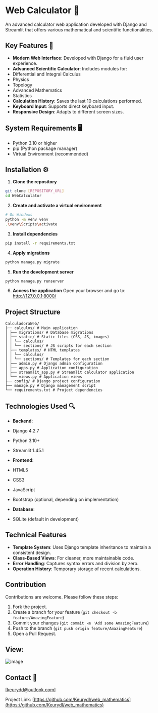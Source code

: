 # Web Calculator 🧮

An advanced calculator web application developed with Django and Streamlit that offers various mathematical and scientific functionalities.

## Key Features 🔑

- **Modern Web Interface**: Developed with Django for a fluid user experience.
- **Advanced Scientific Calculator**: Includes modules for:
- Differential and Integral Calculus
- Physics
- Topology
- Advanced Mathematics
- Statistics
- **Calculation History**: Saves the last 10 calculations performed.
- **Keyboard Input**: Supports direct keyboard input.
- **Responsive Design**: Adapts to different screen sizes.

## System Requirements 🖥️

- Python 3.10 or higher
- pip (Python package manager)
- Virtual Environment (recommended)

## Installation ⚙️

1. **Clone the repository**
```bash
git clone [REPOSITORY_URL]
cd WebCalculator
```

2. **Create and activate a virtual environment**
```bash
# On Windows
python -m venv venv
.\venv\Scripts\activate
```

3. **Install dependencies**
```bash
pip install -r requirements.txt
```

4. **Apply migrations**
```bash
python manage.py migrate
```

5. **Run the development server**
```bash
python manage.py runserver
```

6. **Access the application**
Open your browser and go to: http://127.0.0.1:8000/

## Project Structure

```
CalculadoraWeb/
├── calculos/ # Main application
│ ├── migrations/ # Database migrations
│ ├── static/ # Static files (CSS, JS, images)
│ │ └── calculos/
│ │ └── sections/ # JS scripts for each section
│ ├── templates/ # HTML templates
│ │ └── calculos/
│ │ └── sections/ # Templates for each section
│ ├── admin.py # Django admin configuration
│ ├── apps.py # Application configuration
│ ├── streamlit_app.py # Streamlit calculator application
│ └── views.py # Application views
├── config/ # Django project configuration
├── manage.py # Django management script
└── requirements.txt # Project dependencies
```

## Technologies Used 🔍

- **Backend**:
- Django 4.2.7
- Python 3.10+
- Streamlit 1.45.1

- **Frontend**:
- HTML5
- CSS3
- JavaScript
- Bootstrap (optional, depending on implementation)

- **Database**:
- SQLite (default in development)

## Technical Features

- **Template System**: Uses Django template inheritance to maintain a consistent design.
- **Class-Based Views**: For cleaner, more maintainable code.
- **Error Handling**: Captures syntax errors and division by zero.
- **Operation History**: Temporary storage of recent calculations.

## Contribution

Contributions are welcome. Please follow these steps:

1. Fork the project.
2. Create a branch for your feature (`git checkout -b feature/AmazingFeature`)
3. Commit your changes (`git commit -m 'Add some AmazingFeature`)
4. Push to the branch (`git push origin feature/AmazingFeature`)
5. Open a Pull Request.

##   View:

![image](https://github.com/user-attachments/assets/e68a16fb-7a44-4a43-85cd-cc34cc24803a)

## Contact 📨

[keurydd@outlook.com]

Project Link: [https://github.com/Keurydl/web_mathematics](https://github.com/Keurydl/web_mathematics)
